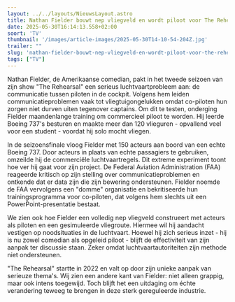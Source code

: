 ```yaml
---
layout: ../../layouts/NieuwsLayout.astro
title: Nathan Fielder bouwt nep vliegveld en wordt piloot voor The Rehearsal
date: 2025-05-30T16:14:13.558+02:00
soort: 'TV'
thumbnail: '/images/article-images/2025-05-30T14-10-54-204Z.jpg'
trailer: ""
slug: 'nathan-fielder-bouwt-nep-vliegveld-en-wordt-piloot-voor-the-rehearsal'
tags: ["TV"]
---
```


Nathan Fielder, de Amerikaanse comedian, pakt in het tweede seizoen van zijn
show "The Rehearsal" een serieus luchtvaartprobleem aan: de communicatie tussen
piloten in de cockpit. Volgens hem leiden communicatieproblemen vaak tot
vliegtuigongelukken omdat co-piloten hun zorgen niet durven uiten tegenover
captains. Om dit te testen, onderging Fielder maandenlange training om
commercieel piloot te worden. Hij leerde Boeing 737's besturen en maakte meer
dan 120 vlieguren - opvallend veel voor een student - voordat hij solo mocht
vliegen.

In de seizoensfinale vloog Fielder met 150 acteurs aan boord van een echte
Boeing 737. Door acteurs in plaats van echte passagiers te gebruiken, omzeilde
hij de commerciële luchtvaartregels. Dit extreme experiment toont hoe ver hij
gaat voor zijn project. De Federal Aviation Administration (FAA) reageerde
kritisch op zijn stelling over communicatieproblemen en ontkende dat er data
zijn die zijn bewering ondersteunen. Fielder noemde de FAA vervolgens een
"domme" organisatie en bekritiseerde hun trainingsprogramma voor co-piloten, dat
volgens hem slechts uit een PowerPoint-presentatie bestaat.

We zien ook hoe Fielder een volledig nep vliegveld construeert met acteurs als
piloten en een gesimuleerde vliegroute. Hiermee wil hij aandacht vestigen op
noodsituaties in de luchtvaart. Hoewel hij zich serieus inzet - hij is nu zowel
comedian als opgeleid piloot - blijft de effectiviteit van zijn aanpak ter
discussie staan. Zeker omdat luchtvaartautoriteiten zijn methode niet
ondersteunen.

"The Rehearsal" startte in 2022 en valt op door zijn unieke aanpak van serieuze
thema's. Wij zien een andere kant van Fielder: niet alleen grappig, maar ook
intens toegewijd. Toch blijft het een uitdaging om échte verandering teweeg te
brengen in deze sterk gereguleerde industrie.